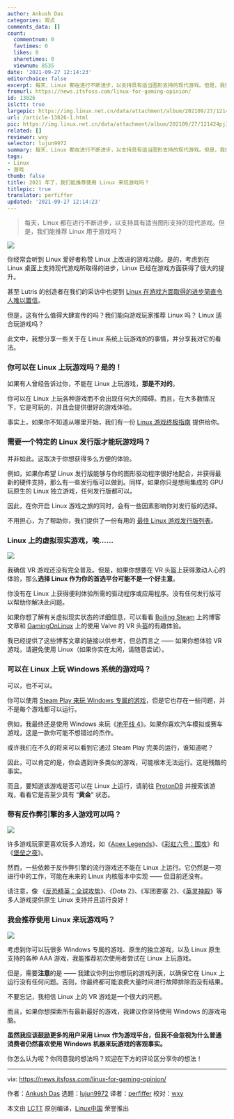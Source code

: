 ```yaml
---
author: Ankush Das
categories: 观点
comments_data: []
count:
  commentnum: 0
  favtimes: 0
  likes: 0
  sharetimes: 0
  viewnum: 8535
date: '2021-09-27 12:14:23'
editorchoice: false
excerpt: 每天，Linux 都在进行不断进步，以支持具有适当图形支持的现代游戏。但是，我们能推荐 Linux 用于游戏吗？
fromurl: https://news.itsfoss.com/linux-for-gaming-opinion/
id: 13826
islctt: true
largepic: https://img.linux.net.cn/data/attachment/album/202109/27/121424pj3zsys3okm4gm2o.jpg
url: /article-13826-1.html
pic: https://img.linux.net.cn/data/attachment/album/202109/27/121424pj3zsys3okm4gm2o.jpg.thumb.jpg
related: []
reviewer: wxy
selector: lujun9972
summary: 每天，Linux 都在进行不断进步，以支持具有适当图形支持的现代游戏。但是，我们能推荐 Linux 用于游戏吗？
tags:
- Linux
- 游戏
thumb: false
title: 2021 年了，我们能推荐使用 Linux 来玩游戏吗？
titlepic: true
translator: perfiffer
updated: '2021-09-27 12:14:23'
---
```



> 
> 每天，Linux 都在进行不断进步，以支持具有适当图形支持的现代游戏。但是，我们能推荐 Linux 用于游戏吗？
> 
> 
> 


![](https://img.linux.net.cn/data/attachment/album/202109/27/121424pj3zsys3okm4gm2o.jpg)


你经常会听到 Linux 爱好者称赞 Linux 上改进的游戏功能。是的，考虑到在 Linux 桌面上支持现代游戏所取得的进步，Linux 已经在游戏方面获得了很大的提升。


甚至 Lutris 的创造者在我们的采访中也提到 [Linux 在游戏方面取得的进步简直令人难以置信](https://news.itsfoss.com/lutris-creator-interview/)。


但是，这有什么值得大肆宣传的吗？我们能向游戏玩家推荐 Linux 吗？ Linux 适合玩游戏吗？


此文中，我想分享一些关于在 Linux 系统上玩游戏的的事情，并分享我对它的看法。


### 你可以在 Linux 上玩游戏吗？是的！


如果有人曾经告诉过你，不能在 Linux 上玩游戏，**那是不对的**。


你可以在 Linux 上玩各种游戏而不会出现任何大的障碍。而且，在大多数情况下，它是可玩的，并且会提供很好的游戏体验。


事实上，如果你不知道从哪里开始，我们有一份 [Linux 游戏终极指南](https://itsfoss.com/linux-gaming-guide/) 提供给你。


### 需要一个特定的 Linux 发行版才能玩游戏吗？


并非如此。这取决于你想获得多么方便的体验。


例如，如果你希望 Linux 发行版能够与你的图形驱动程序很好地配合，并获得最新的硬件支持，那么有一些发行版可以做到。同样，如果你只是想用集成的 GPU 玩原生的 Linux 独立游戏，任何发行版都可以。


因此，在你开启 Linux 游戏之旅的同时，会有一些因素影响你对发行版的选择。


不用担心，为了帮助你，我们提供了一份有用的 [最佳 Linux 游戏发行版列表](https://itsfoss.com/linux-gaming-distributions/)。


### Linux 上的虚拟现实游戏，唉……


![](https://img.linux.net.cn/data/attachment/album/202109/27/121425cwwhgkbz8wb9wghi.jpg)


我确信 VR 游戏还没有完全普及。但是，如果你想要在 VR 头盔上获得激动人心的体验，那么**选择 Linux 作为你的首选平台可能不是一个好主意**。


你没有在 Linux 上获得便利体验所需的驱动程序或应用程序。没有任何发行版可以帮助你解决此问题。


如果你想了解有关虚拟现实状态的详细信息，可以看看 [Boiling Steam](https://boilingsteam.com/the-state-of-virtual-reality-on-linux/) 上的博客文章和 [GamingOnLinux](https://www.gamingonlinux.com/2020/08/my-experiences-of-valves-vr-on-linux) 上的使用 Valve 的 VR 头盔的有趣体验。


我已经提供了这些博客文章的链接以供参考，但总而言之 —— 如果你想体验 VR 游戏，请避免使用 Linux（如果你实在太闲，请随意尝试）。


### 可以在 Linux 上玩 Windows 系统的游戏吗？


可以，也不可以。


你可以使用 [Steam Play 来玩 Windows 专属的游戏](https://itsfoss.com/steam-play/)，但是它也存在一些问题，并不是每个游戏都可以运行。


例如，我最终还是使用 Windows 来玩《[地平线 4](https://forzamotorsport.net/en-US/games/fh4)》。如果你喜欢汽车模拟或赛车游戏，这是一款你可能不想错过的杰作。


或许我们在不久的将来可以看到它通过 Steam Play 完美的运行，谁知道呢？


因此，可以肯定的是，你会遇到许多类似的游戏，可能根本无法运行。这是残酷的事实。


而且，要知道该游戏是否可以在 Linux 上运行，请前往 [ProtonDB](https://www.protondb.com/) 并搜索该游戏，看看它是否至少具有 “**黄金**” 状态。


### 带有反作弊引擎的多人游戏可以吗？


![](https://img.linux.net.cn/data/attachment/album/202109/27/121426hil3dnalqp384npk.jpg)


许多游戏玩家更喜欢玩多人游戏，如《[Apex Legends](https://www.ea.com/games/apex-legends)》、《[彩虹六号：围攻](https://www.ubisoft.com/en-us/game/rainbow-six/siege)》和《[堡垒之夜](https://www.epicgames.com/fortnite/en-US/home)》。


然而，一些依赖于反作弊引擎的流行游戏还不能在 Linux 上运行。它仍然是一项进行中的工作，可能在未来的 Linux 内核版本中实现 —— 但目前还没有。


请注意，像 《[反恐精英：全球攻势](https://store.steampowered.com/app/730/CounterStrike_Global_Offensive/)》、《Dota 2》、《军团要塞 2》、《[英灵神殿](https://store.steampowered.com/app/892970/Valheim/)》等多人游戏提供原生 Linux 支持并且运行良好！


### 我会推荐使用 Linux 来玩游戏吗？


![](https://img.linux.net.cn/data/attachment/album/202109/27/121427oo023g9609ofo0zk.jpg)


考虑到你可以玩很多 Windows 专属的游戏、原生的独立游戏，以及 Linux 原生支持的各种 AAA 游戏，我能推荐初次使用者尝试在 Linux 上玩游戏。


但是，需要**注意**的是 —— 我建议你列出你想玩的游戏列表，以确保它在 Linux 上运行没有任何问题。否则，你最终都可能浪费大量时间进行故障排除而没有结果。


不要忘记，我相信 Linux 上的 VR 游戏是一个很大的问题。


而且，如果你想探索所有最新最好的游戏，我建议你坚持使用 Windows 的游戏电脑。


**虽然我应该鼓励更多的用户采用 Linux 作为游戏平台，但我不会忽视为什么普通消费者仍然喜欢使用 Windows 机器来玩游戏的客观事实。**


你怎么认为呢？你同意我的想法吗？欢迎在下方的评论区分享你的想法！




---


via: <https://news.itsfoss.com/linux-for-gaming-opinion/>


作者：[Ankush Das](https://news.itsfoss.com/author/ankush/) 选题：[lujun9972](https://github.com/lujun9972) 译者：[perfiffer](https://github.com/perfiffer) 校对：[wxy](https://github.com/wxy)


本文由 [LCTT](https://github.com/LCTT/TranslateProject) 原创编译，[Linux中国](https://linux.cn/) 荣誉推出